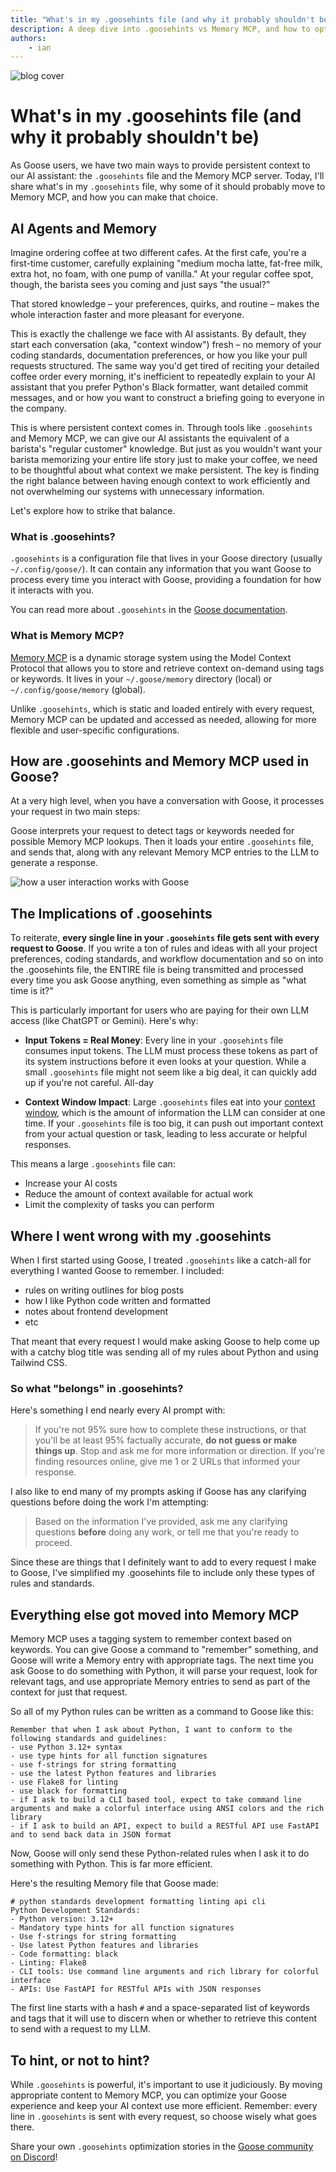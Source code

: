 ```yaml
---
title: "What's in my .goosehints file (and why it probably shouldn't be)"
description: A deep dive into .goosehints vs Memory MCP, and how to optimize your Goose configuration for better performance
authors:
    - ian
---
```


![blog cover](blog-banner.png)

# What's in my .goosehints file (and why it probably shouldn't be)

As Goose users, we have two main ways to provide persistent context to our AI assistant: the `.goosehints` file and the Memory MCP server. Today, I'll share what's in my `.goosehints` file, why some of it should probably move to Memory MCP, and how you can make that choice.

<!-- truncate -->

## AI Agents and Memory

Imagine ordering coffee at two different cafes. At the first cafe, you're a first-time customer, carefully explaining "medium mocha latte, fat-free milk, extra hot, no foam, with one pump of vanilla." At your regular coffee spot, though, the barista sees you coming and just says "the usual?"

That stored knowledge – your preferences, quirks, and routine – makes the whole interaction faster and more pleasant for everyone.

This is exactly the challenge we face with AI assistants. By default, they start each conversation (aka, "context window") fresh – no memory of your coding standards, documentation preferences, or how you like your pull requests structured. The same way you'd get tired of reciting your detailed coffee order every morning, it's inefficient to repeatedly explain to your AI assistant that you prefer Python's Black formatter, want detailed commit messages, and or how you want to construct a briefing going to everyone in the company.

This is where persistent context comes in. Through tools like `.goosehints` and Memory MCP, we can give our AI assistants the equivalent of a barista's "regular customer" knowledge. But just as you wouldn't want your barista memorizing your entire life story just to make your coffee, we need to be thoughtful about what context we make persistent. The key is finding the right balance between having enough context to work efficiently and not overwhelming our systems with unnecessary information.

Let's explore how to strike that balance.

### What is .goosehints?

`.goosehints` is a configuration file that lives in your Goose directory (usually `~/.config/goose/`). It can contain any information that you want Goose to process every time you interact with Goose, providing a foundation for how it interacts with you.

You can read more about `.goosehints` in the [Goose documentation](/docs/guides/using-goosehints).

### What is Memory MCP?

[Memory MCP](/docs/tutorials/memory-mcp) is a dynamic storage system using the Model Context Protocol that allows you to store and retrieve context on-demand using tags or keywords. It lives in your `~/.goose/memory` directory (local) or `~/.config/goose/memory` (global).

Unlike `.goosehints`, which is static and loaded entirely with every request, Memory MCP can be updated and accessed as needed, allowing for more flexible and user-specific configurations.

## How are .goosehints and Memory MCP used in Goose?

At a very high level, when you have a conversation with Goose, it processes your request in two main steps:

Goose interprets your request to detect tags or keywords needed for possible Memory MCP lookups. Then it loads your entire `.goosehints` file, and sends that, along with any relevant Memory MCP entries to the LLM to generate a response.

![how a user interaction works with Goose](goosehints-vs-memory.png)

## The Implications of .goosehints

To reiterate, **every single line in your `.goosehints` file gets sent with every request to Goose**. If you write a ton of rules and ideas with all your project preferences, coding standards, and workflow documentation and so on into the .goosehints file, the ENTIRE file is being transmitted and processed every time you ask Goose anything, even something as simple as "what time is it?"

This is particularly important for users who are paying for their own LLM access (like ChatGPT or Gemini). Here's why:

- **Input Tokens = Real Money**: Every line in your `.goosehints` file consumes input tokens. The LLM must process these tokens as part of its system instructions before it even looks at your question. While a small `.goosehints` file might not seem like a big deal, it can quickly add up if you're not careful. All-day 

- **Context Window Impact**: Large `.goosehints` files eat into your [context window](https://zapier.com/blog/context-window/#:~:text=The%20cons%20of%20a%20large%20context%20window%20in%20AI&text=The%20requirements%20to%20process%20AI,request%2C%20things%20quickly%20add%20up.), which is the amount of information the LLM can consider at one time. If your `.goosehints` file is too big, it can push out important context from your actual question or task, leading to less accurate or helpful responses.

This means a large `.goosehints` file can:
- Increase your AI costs
- Reduce the amount of context available for actual work
- Limit the complexity of tasks you can perform

## Where I went wrong with my .goosehints

When I first started using Goose, I treated `.goosehints` like a catch-all for everything I wanted Goose to remember. I included:
- rules on writing outlines for blog posts
- how I like Python code written and formatted
- notes about frontend development
- etc

That meant that every request I would make asking Goose to help come up with a catchy blog title was sending all of my rules about Python and using Tailwind CSS.

### So what "belongs" in .goosehints?

Here's something I end nearly every AI prompt with:

> If you're not 95% sure how to complete these instructions, or that you'll be at least 95% factually accurate, **do not guess or make things up**. Stop and ask me for more information or direction. If you're finding resources online, give me 1 or 2 URLs that informed your response.

I also like to end many of my prompts asking if Goose has any clarifying questions before doing the work I'm attempting:

> Based on the information I've provided, ask me any clarifying questions **before** doing any work, or tell me that you're ready to proceed.

Since these are things that I definitely want to add to every request I make to Goose, I've simplified my .goosehints file to include only these types of rules and standards.

## Everything else got moved into Memory MCP

Memory MCP uses a tagging system to remember context based on keywords. You can give Goose a command to "remember" something, and Goose will write a Memory entry with appropriate tags. The next time you ask Goose to do something with Python, it will parse your request, look for relevant tags, and use appropriate Memory entries to send as part of the context for just that request.

So all of my Python rules can be written as a command to Goose like this:

```text
Remember that when I ask about Python, I want to conform to the following standards and guidelines:
- use Python 3.12+ syntax
- use type hints for all function signatures
- use f-strings for string formatting
- use the latest Python features and libraries
- use Flake8 for linting
- use black for formatting
- if I ask to build a CLI based tool, expect to take command line arguments and make a colorful interface using ANSI colors and the rich library
- if I ask to build an API, expect to build a RESTful API use FastAPI and to send back data in JSON format
```

Now, Goose will only send these Python-related rules when I ask it to do something with Python. This is far more efficient.

Here's the resulting Memory file that Goose made:

```text
# python standards development formatting linting api cli
Python Development Standards:
- Python version: 3.12+
- Mandatory type hints for all function signatures
- Use f-strings for string formatting
- Use latest Python features and libraries
- Code formatting: black
- Linting: Flake8
- CLI tools: Use command line arguments and rich library for colorful interface
- APIs: Use FastAPI for RESTful APIs with JSON responses
```

The first line starts with a hash `#` and a space-separated list of keywords and tags that it will use to discern when or whether to retrieve this content to send with a request to my LLM.

## To hint, or not to hint?

While `.goosehints` is powerful, it's important to use it judiciously. By moving appropriate content to Memory MCP, you can optimize your Goose experience and keep your AI context use more efficient. Remember: every line in `.goosehints` is sent with every request, so choose wisely what goes there.

Share your own `.goosehints` optimization stories in the [Goose community on Discord](http://discord.gg/block-opensource)!

<head>
  <meta property="og:title" content="What's in my .goosehints file (and why it probably shouldn't be)" />
  <meta property="og:type" content="article" />
  <meta property="og:url" content="https://block.github.io/goose/blog/2025/06/05/whats-in-my-goosehints-file" />
  <meta property="og:description" content="Learn how to optimize your Goose configuration by understanding when to use .goosehints vs Memory MCP for better performance and maintainability." />
  <meta property="og:image" content="https://block.github.io/goose/assets/images/goosehints-vs-memory.png" />
  <meta name="twitter:card" content="summary_large_image" />
  <meta property="twitter:domain" content="block.github.io/goose" />
  <meta name="twitter:title" content="What's in my .goosehints file (and why it probably shouldn't be)" />
  <meta name="twitter:description" content="Learn how to optimize your Goose configuration by understanding when to use .goosehints vs Memory MCP for better performance and maintainability." />
  <meta name="twitter:image" content="https://block.github.io/goose/assets/images/goosehints-vs-memory.png" />
  <meta name="keywords" content="Goose; .goosehints; Memory MCP; AI configuration; performance optimization; developer productivity; context management; AI assistant; token costs; LLM efficiency" />
</head>